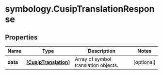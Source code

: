 # symbology.CusipTranslationResponse

## Properties

Name | Type | Description | Notes
------------ | ------------- | ------------- | -------------
**data** | [**[CusipTranslation]**](CusipTranslation.md) | Array of symbol translation objects. | [optional] 


